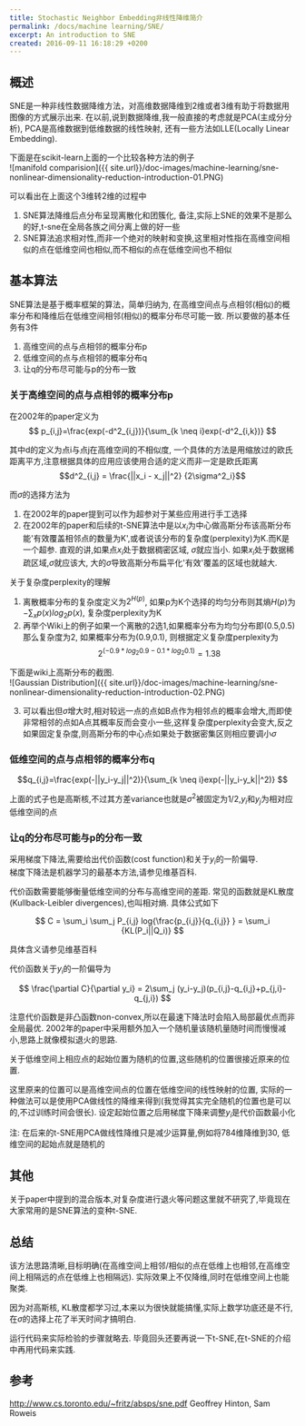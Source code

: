 ```yaml
---
title: Stochastic Neighbor Embedding非线性降维简介
permalink: /docs/machine learning/SNE/
excerpt: An introduction to SNE
created: 2016-09-11 16:18:29 +0200
---
```


## 概述
SNE是一种非线性数据降维方法，对高维数据降维到2维或者3维有助于将数据用图像的方式展示出来. 在以前,说到数据降维,我一般直接的考虑就是PCA(主成分分析), PCA是高维数据到低维数据的线性映射, 还有一些方法如LLE(Locally Linear Embedding).  

下面是在scikit-learn上面的一个比较各种方法的例子  
![manifold comparision]({{ site.url}}/doc-images/machine-learning/sne-nonlinear-dimensionality-reduction-introduction-01.PNG)

可以看出在上面这个3维转2维的过程中  

1. SNE算法降维后点分布呈现离散化和团簇化, 备注,实际上SNE的效果不是那么的好,t-sne在全局各族之间分离上做的好一些
2. SNE算法追求相对性,而非一个绝对的映射和变换,这里相对性指在高维空间相似的点在低维空间也相似,而不相似的点在低维空间也不相似

## 基本算法
SNE算法是基于概率框架的算法，简单归纳为, 在高维空间点与点相邻(相似)的概率分布和降维后在低维空间相邻(相似)的概率分布尽可能一致. 所以要做的基本任务有3件
1. 高维空间的点与点相邻的概率分布p
2. 低维空间的点与点相邻的概率分布q
3. 让q的分布尽可能与p的分布一致

### 关于高维空间的点与点相邻的概率分布p

在2002年的paper定义为  
$$ p_{i,j}=\frac{exp(-d^2_{i,j})}{\sum_{k \neq i}exp(-d^2_{i,k})} $$

其中d的定义为点i与点j在高维空间的不相似度, 一个具体的方法是用缩放过的欧氏距离平方,注意根据具体的应用应该使用合适的定义而非一定是欧氏距离
$$d^2_{i,j} = \frac{||x_i - x_j||^2} {2\sigma^2_i}$$

而$\sigma$的选择方法为  

1. 在2002年的paper提到可以作为超参对于某些应用进行手工选择
2.  在2002年的paper和后续的t-SNE算法中是以$x_i$为中心做高斯分布该高斯分布能'有效覆盖相邻点的数量为K',或者说该分布的复杂度(perplexity)为K.而K是一个超参. 直观的讲,如果点$x_i$处于数据稠密区域, $\sigma$就应当小. 如果$x_i$处于数据稀疏区域,$\sigma$就应该大, 大的$\sigma$导致高斯分布扁平化'有效'覆盖的区域也就越大.

关于复杂度perplexity的理解

1. 离散概率分布的复杂度定义为$2^{H(p)}$, 如果p为K个选择的均匀分布则其熵$H(p)$为$-\sum_xp(x)log_2p(x)$, 复杂度perplexity为K  
2. 再举个Wiki上的例子如果一个离散的2选1,如果概率分布为均匀分布即(0.5,0.5)那么复杂度为2, 如果概率分布为(0.9,0.1), 则根据定义复杂度perplexity为$$2^{(-0.9*log_2{0.9}-0.1*log_2{0.1})}=1.38$$

下面是wiki上高斯分布的截图.   
![Gaussian Distribution]({{ site.url}}/doc-images/machine-learning/sne-nonlinear-dimensionality-reduction-introduction-02.PNG)  

3. 可以看出但$\sigma$增大时,相对较远一点的点如B点作为相邻点的概率会增大,而即使非常相邻的点如A点其概率反而会变小一些,这样复杂度perplexity会变大,反之如果固定复杂度,则高斯分布的中心点如果处于数据密集区则相应要调小$\sigma$

### 低维空间的点与点相邻的概率分布q

$$q_{i,j}=\frac{exp(-||y_i-y_j||^2)}{\sum_{k \neq i}exp(-||y_i-y_k||^2)} $$

上面的式子也是高斯核,不过其方差variance也就是$\sigma^2$被固定为$1/2$,$y_i$和$y_j$为相对应低维空间的点

### 让q的分布尽可能与p的分布一致

采用梯度下降法,需要给出代价函数(cost function)和关于$y_i$的一阶偏导.  
梯度下降法是机器学习的最基本方法,请参见维基百科.

代价函数需要能够衡量低维空间的分布与高维空间的差距. 常见的函数就是KL散度(Kullback-Leibler divergences),也叫相对熵. 具体公式如下

$$ C = \sum_i \sum_j P_{i,j} log{\frac{p_{i,j}}{q_{i,j}} } = \sum_i {KL(P_i||Q_i)} $$

具体含义请参见维基百科

代价函数关于$y_i$的一阶偏导为  

$$ \frac{\partial C}{\partial y_i} = 2\sum_j (y_i-y_j)(p_{i,j}-q_{i,j}+p_{j,i}-q_{j,i}) $$

注意代价函数是非凸函数non-convex,所以在最速下降法时会陷入局部最优点而非全局最优. 2002年的paper中采用额外加入一个随机量该随机量随时间而慢慢减小,思路上就像模拟退火的思路.

关于低维空间上相应点的起始位置为随机的位置,这些随机的位置很接近原来的位置.

这里原来的位置可以是高维空间点的位置在低维空间的线性映射的位置, 实际的一种做法可以是使用PCA做线性的降维来得到(我觉得其实完全随机的位置也是可以的,不过训练时间会很长). 设定起始位置之后用梯度下降来调整$y_i$是代价函数最小化

注: 在后来的t-SNE用PCA做线性降维只是减少运算量,例如将784维降维到30, 低维空间的起始点就是随机的

## 其他

关于paper中提到的混合版本,对复杂度进行退火等问题这里就不研究了,毕竟现在大家常用的是SNE算法的变种t-SNE.

## 总结

该方法思路清晰,目标明确(在高维空间上相邻/相似的点在低维上也相邻,在高维空间上相隔远的点在低维上也相隔远). 实际效果上不仅降维,同时在低维空间上也能聚类.

因为对高斯核, KL散度都学习过,本来以为很快就能搞懂,实际上数学功底还是不行,在$\sigma$的选择上花了半天时间才搞明白.

运行代码来实际检验的步骤就略去. 毕竟回头还要再说一下t-SNE,在t-SNE的介绍中再用代码来实践.

## 参考

http://www.cs.toronto.edu/~fritz/absps/sne.pdf Geoffrey Hinton, Sam Roweis
